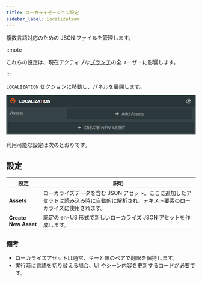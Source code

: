 ```yaml
---
title: ローカライゼーション設定
sidebar_label: Localization
---
```


複数言語対応のための JSON ファイルを管理します。

:::note

これらの設定は、現在アクティブな[ブランチ](../../version-control/branches.md)の全ユーザーに影響します。

:::

`LOCALIZATION` セクションに移動し、パネルを展開します。

![Localization Settings](/img/user-manual/editor/interface/settings/localization.webp)

利用可能な設定は次のとおりです。

## 設定

| 設定 | 説明 |
| --- | --- |
| **Assets** | ローカライズデータを含む JSON アセット。ここに追加したアセットは読み込み時に自動的に解析され、テキスト要素のローカライズに使用されます。 |
| **Create New Asset** | 既定の en-US 形式で新しいローカライズ JSON アセットを作成します。 |

### 備考

- ローカライズアセットは通常、キーと値のペアで翻訳を保持します。
- 実行時に言語を切り替える場合、UI やシーン内容を更新するコードが必要です。
